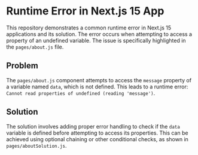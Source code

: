 # Runtime Error in Next.js 15 App

This repository demonstrates a common runtime error in Next.js 15 applications and its solution. The error occurs when attempting to access a property of an undefined variable.  The issue is specifically highlighted in the `pages/about.js` file. 

## Problem
The `pages/about.js` component attempts to access the `message` property of a variable named `data`, which is not defined. This leads to a runtime error: `Cannot read properties of undefined (reading 'message')`.

## Solution
The solution involves adding proper error handling to check if the `data` variable is defined before attempting to access its properties. This can be achieved using optional chaining or other conditional checks, as shown in `pages/aboutSolution.js`.